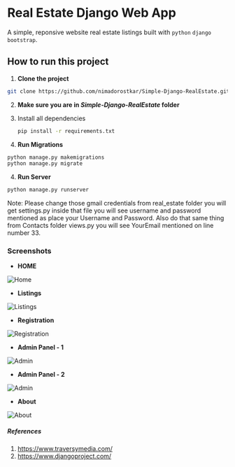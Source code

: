 # Real Estate Django Web App

A simple, reponsive website real estate listings built with `python` `django` `bootstrap`.



## How to run this project

1. **Clone the project**

```sh
git clone https://github.com/nimadorostkar/Simple-Django-RealEstate.git
```

2.  **Make sure you are in *Simple-Django-RealEstate* folder**

   1. Install all dependencies

      ```sh
      pip install -r requirements.txt
      ```

3. **Run Migrations**

```sh
python manage.py makemigrations
python manage.py migrate
```

4. **Run Server**

```sh
python manage.py runserver
```




Note: Please change those gmail credentials from real_estate folder you will get settings.py inside that file you will see username and password mentioned as place your Username and Password. Also do that same thing from Contacts folder views.py you will see YourEmail mentioned on line number 33.

### Screenshots

- **HOME**

![Home](https://github.com/TheCaffeineDev/Real-Estate-Django-Web-App/blob/master/screenshots/s1.JPG)

- **Listings**


![Listings](https://github.com/TheCaffeineDev/Real-Estate-Django-Web-App/blob/master/screenshots/s3list.JPG)

- **Registration**

![Registration](https://github.com/TheCaffeineDev/Real-Estate-Django-Web-App/blob/master/screenshots/s4reg.JPG)

- **Admin Panel - 1**

![Admin](https://github.com/TheCaffeineDev/Real-Estate-Django-Web-App/blob/master/screenshots/s5adm.JPG)

- **Admin Panel - 2**

![Admin](https://github.com/TheCaffeineDev/Real-Estate-Django-Web-App/blob/master/screenshots/s6r.JPG)

- **About**

![About ](https://github.com/TheCaffeineDev/Real-Estate-Django-Web-App/blob/master/screenshots/s2about.JPG)



##### References

1. https://www.traversymedia.com/
2. https://www.djangoproject.com/
